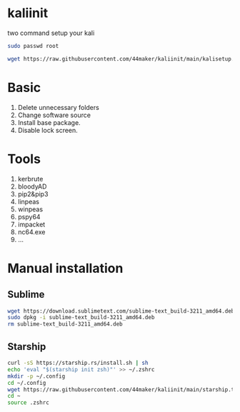 # kaliinit
two command setup your kali
```bash
sudo passwd root
```
```bash
wget https://raw.githubusercontent.com/44maker/kaliinit/main/kalisetup.sh && chmod +x kalisetup.sh && bash kalisetup.sh
```
# Basic 
1. Delete unnecessary folders
2. Change software source
3. Install base package.
4. Disable lock screen.

# Tools
1. kerbrute
2. bloodyAD
3. pip2&pip3
4. linpeas
5. winpeas
6. pspy64
7. impacket
8. nc64.exe
9. ...
# Manual installation
## Sublime
```bash
wget https://download.sublimetext.com/sublime-text_build-3211_amd64.deb
sudo dpkg -i sublime-text_build-3211_amd64.deb
rm sublime-text_build-3211_amd64.deb
```
## Starship
```bash
curl -sS https://starship.rs/install.sh | sh
echo 'eval "$(starship init zsh)"' >> ~/.zshrc
mkdir -p ~/.config
cd ~/.config
wget https://raw.githubusercontent.com/44maker/kaliinit/main/starship.toml
cd ~
source .zshrc
```
